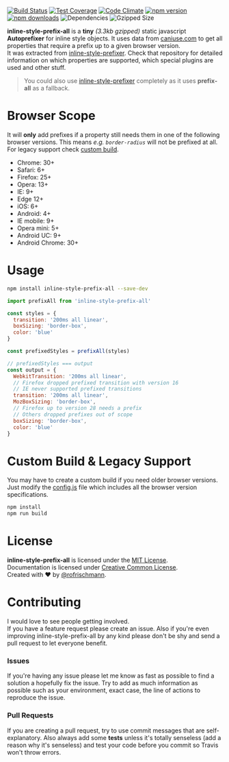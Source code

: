[![Build Status](https://travis-ci.org/rofrischmann/inline-style-prefix-all.svg)](https://travis-ci.org/rofrischmann/inline-style-prefix-all)
[![Test Coverage](https://codeclimate.com/github/rofrischmann/inline-style-prefix-all/badges/coverage.svg)](https://codeclimate.com/github/rofrischmann/inline-style-prefix-all/coverage)
[![Code Climate](https://codeclimate.com/github/rofrischmann/inline-style-prefix-all/badges/gpa.svg)](https://codeclimate.com/github/rofrischmann/inline-style-prefix-all)
[![npm version](https://badge.fury.io/js/inline-style-prefix-all.svg)](http://badge.fury.io/js/inline-style-prefix-all)
[![npm downloads](https://img.shields.io/npm/dm/inline-style-prefix-all.svg)](https://img.shields.io/npm/dm/inline-style-prefix-all.svg)
![Dependencies](https://david-dm.org/rofrischmann/inline-style-prefix-all.svg)
![Gzipped Size](https://img.shields.io/badge/gzipped-3.3kb-brightgreen.svg)

**inline-style-prefix-all** is a **tiny** *(3.3kb gzipped)* static javascript **Autoprefixer** for inline style objects. It uses data from [caniuse.com](http://caniuse.com/) to get all properties that require a prefix up to a given browser version.<br>
It was extracted from [inline-style-prefixer](https://github.com/rofrischmann/inline-style-prefixer). Check that repository for detailed information on which properties are supported, which special plugins are used and other stuff.
> You could also use [inline-style-prefixer](https://github.com/rofrischmann/inline-style-prefixer) completely as it uses **prefix-all** as a fallback.

# Browser Scope
It will **only** add prefixes if a property still needs them in one of the following browser versions. This means *e.g. `border-radius`* will not be prefixed at all.<br>For legacy support check [custom build](custom-build--legacy-support).
* Chrome: 30+
* Safari: 6+
* Firefox: 25+
* Opera: 13+
* IE: 9+
* Edge 12+
* iOS: 6+
* Android: 4+
* IE mobile: 9+
* Opera mini: 5+
* Android UC: 9+
* Android Chrome: 30+

# Usage
```bash
npm install inline-style-prefix-all --save-dev
```
```javascript
import prefixAll from 'inline-style-prefix-all'

const styles = {
  transition: '200ms all linear',
  boxSizing: 'border-box',
  color: 'blue'
}

const prefixedStyles = prefixAll(styles)

// prefixedStyles === output
const output = {
  WebkitTransition: '200ms all linear',
  // Firefox dropped prefixed transition with version 16
  // IE never supported prefixed transitions
  transition: '200ms all linear',
  MozBoxSizing: 'border-box',
  // Firefox up to version 28 needs a prefix
  // Others dropped prefixes out of scope
  boxSizing: 'border-box',
  color: 'blue'
}
```

# Custom Build & Legacy Support
You may have to create a custom build if you need older browser versions. Just modify the [config.js](config.js) file which includes all the browser version specifications.
```sh
npm install
npm run build
```

# License
**inline-style-prefix-all** is licensed under the [MIT License](http://opensource.org/licenses/MIT).<br>
Documentation is licensed under [Creative Common License](http://creativecommons.org/licenses/by/4.0/).<br>
Created with ♥ by [@rofrischmann](http://rofrischmann.de).

# Contributing
I would love to see people getting involved.<br>
If you have a feature request please create an issue. Also if you're even improving inline-style-prefix-all by any kind please don't be shy and send a pull request to let everyone benefit.

### Issues
If you're having any issue please let me know as fast as possible to find a solution a hopefully fix the issue. Try to add as much information as possible such as your environment, exact case, the line of actions to reproduce the issue.

### Pull Requests
If you are creating a pull request, try to use commit messages that are self-explanatory. Also always add some **tests** unless it's totally senseless (add a reason why it's senseless) and test your code before you commit so Travis won't throw errors.

